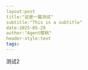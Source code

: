 ```yaml
---
layout:post
title:"这是一篇测试"
subtitle:"This is a subtitle"
date:2025-05-29
author:"Agent樱桃"
header-style:text
tags:
---
```

测试2
